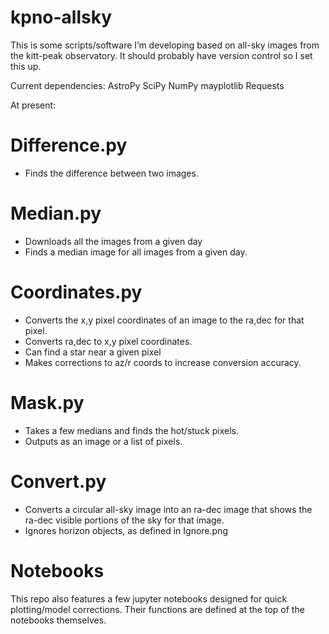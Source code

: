 # kpno-allsky

This is some scripts/software I’m developing based on all-sky images from the kitt-peak observatory. It should probably have version control so I set this up.

Current dependencies:
AstroPy
SciPy
NumPy
mayplotlib
Requests

At present:

# Difference.py
- Finds the difference between two images.

# Median.py
- Downloads all the images from a given day
- Finds a median image for all images from a given day.

# Coordinates.py
- Converts the x,y pixel coordinates of an image to the ra,dec for that pixel.
- Converts ra,dec to x,y pixel coordinates.
- Can find a star near a given pixel
- Makes corrections to az/r coords to increase conversion accuracy.

# Mask.py
- Takes a few medians and finds the hot/stuck pixels.
- Outputs as an image or a list of pixels.

# Convert.py
- Converts a circular all-sky image into an ra-dec image that shows the ra-dec visible portions of the sky for that image.
- Ignores horizon objects, as defined in Ignore.png

# Notebooks
This repo also features a few jupyter notebooks designed for quick plotting/model corrections. Their functions are defined at the top of the notebooks themselves.